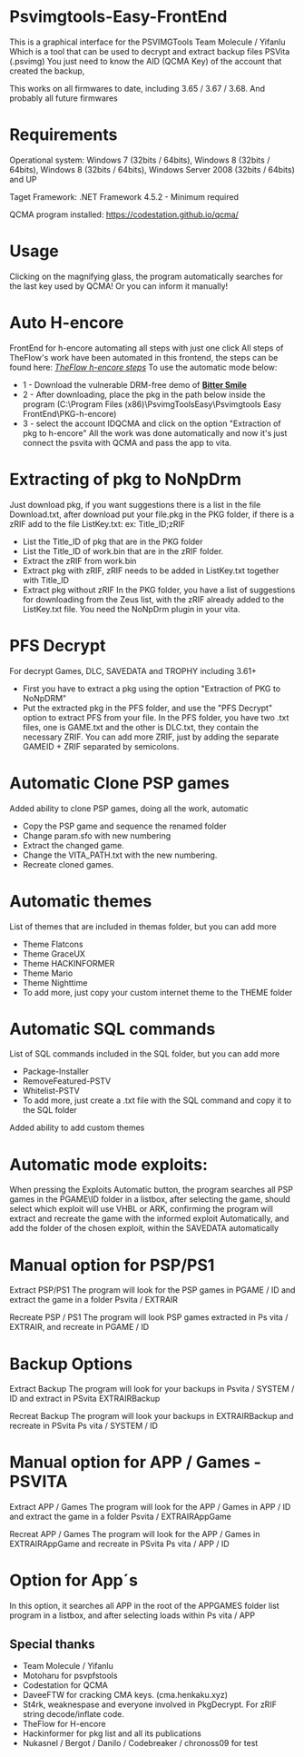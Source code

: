 # Psvimgtools-Easy-FrontEnd

This is a graphical interface for the PSVIMGTools Team Molecule / Yifanlu Which is a tool that can be used to decrypt and extract backup files PSVita (.psvimg) You just need to know the AID (QCMA Key) of the account that created the backup,

This works on all firmwares to date, including 3.65 / 3.67 / 3.68. And probably all future firmwares

# Requirements

Operational system:
Windows 7 (32bits / 64bits), Windows 8 (32bits / 64bits), Windows 8 (32bits / 64bits), Windows Server 2008 (32bits / 64bits) and UP

Taget Framework:
.NET Framework 4.5.2 - Minimum required

QCMA program installed:
https://codestation.github.io/qcma/

# Usage

Clicking on the magnifying glass, the program automatically searches for the last key used by QCMA! Or you can inform it manually!

# Auto H-encore

FrontEnd for h-encore automating all steps with just one click
All steps of TheFlow's work have been automated in this frontend, the steps can be found here: [*TheFlow h-encore steps*](https://github.com/TheOfficialFloW/h-encore#installation) 
To use the automatic mode below:
* 1 - Download the vulnerable DRM-free demo of [**Bitter Smile**](http://ares.dl.playstation.net/cdn/JP0741/PCSG90096_00/xGMrXOkORxWRyqzLMihZPqsXAbAXLzvAdJFqtPJLAZTgOcqJobxQAhLNbgiFydVlcmVOrpZKklOYxizQCRpiLfjeROuWivGXfwgkq.pkg) 
* 2 - After downloading, place the pkg in the path below inside the program (C:\Program Files (x86)\PsvimgToolsEasy\Psvimgtools Easy FrontEnd\PKG-h-encore)
* 3 - select the account IDQCMA and click on the option "Extraction of pkg to h-encore"
All the work was done automatically and now it's just connect the psvita with QCMA and pass the app to vita.

# Extracting of pkg to NoNpDrm

Just download pkg, if you want suggestions there is a list in the file Download.txt, after download put your file.pkg in the PKG folder, if there is a zRIF add to the file ListKey.txt: ex: Title_ID;zRIF
* List the Title_ID of pkg that are in the PKG folder
* List the Title_ID of work.bin that are in the zRIF folder.
* Extract the zRIF from work.bin
* Extract pkg with zRIF, zRIF needs to be added in ListKey.txt together with Title_ID
* Extract pkg without zRIF
In the PKG folder, you have a list of suggestions for downloading from the Zeus list, with the zRIF already added to the ListKey.txt file.
You need the NoNpDrm plugin in your vita.

# PFS Decrypt

For decrypt Games, DLC, SAVEDATA and TROPHY including 3.61+
* First you have to extract a pkg using the option "Extraction of PKG to NoNpDRM"
* Put the extracted pkg in the PFS folder, and use the "PFS Decrypt" option to extract PFS from your file.
In the PFS folder, you have two .txt files, one is GAME.txt and the other is DLC.txt, they contain the necessary ZRIF. You can add more ZRIF, just by adding the separate GAMEID + ZRIF separated by semicolons.


# Automatic Clone PSP games

Added ability to clone PSP games, doing all the work, automatic
* Copy the PSP game and sequence the renamed folder
* Change param.sfo with new numbering
* Extract the changed game.
* Change the VITA_PATH.txt with the new numbering.
* Recreate cloned games.

# Automatic themes

List of themes that are included in themas folder, but you can add more
* Theme Flatcons
* Theme GraceUX
* Theme HACKINFORMER
* Theme Mario
* Theme Nighttime
* To add more, just copy your custom internet theme to the THEME folder

# Automatic SQL commands

List of SQL commands included in the SQL folder, but you can add more
* Package-Installer
* RemoveFeatured-PSTV
* Whitelist-PSTV
* To add more, just create a .txt file with the SQL command and copy it to the SQL folder


Added ability to add custom themes

# Automatic mode exploits:

When pressing the Exploits Automatic button, the program searches all PSP games in the PGAME\ID folder in a listbox, after selecting the game, should select which exploit will use VHBL or ARK, confirming the program will extract and recreate the game with the informed exploit Automatically, and add the folder of the chosen exploit, within the SAVEDATA automatically

# Manual option for PSP/PS1

Extract PSP/PS1
The program will look for the PSP games in PGAME / ID and extract the game in a folder Psvita / EXTRAIR

Recreate PSP / PS1
The program will look PSP games extracted in Ps vita / EXTRAIR, and recreate in PGAME / ID

# Backup Options

Extract Backup
The program will look for your backups in Psvita / SYSTEM / ID and extract in PSvita EXTRAIRBackup

Recreat Backup
The program will look your backups in EXTRAIRBackup and recreate in PSvita Ps vita / SYSTEM / ID

# Manual option for APP / Games - PSVITA

Extract APP / Games 
The program will look for the APP / Games in APP / ID and extract the game in a folder Psvita / EXTRAIRAppGame

Recreat APP / Games
The program will look for the APP / Games in EXTRAIRAppGame and recreate in PSvita Ps vita / APP / ID

# Option for App´s

In this option, it searches all APP in the root of the APPGAMES folder list program in a listbox, and after selecting loads within Ps vita / APP

## Special thanks  
- Team Molecule / Yifanlu
- Motoharu for psvpfstools
- Codestation for QCMA
- DaveeFTW for cracking CMA keys. (cma.henkaku.xyz)
- St4rk, weaknespase and everyone involved in PkgDecrypt. For zRIF string decode/inflate code.
- TheFlow for H-encore 
- Hackinformer for pkg list and all its publications
- Nukasnel / Bergot / Danilo / Codebreaker / chronoss09 for test
